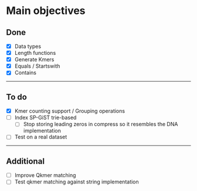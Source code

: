 # Main objectives
## Done
- [x] Data types
- [x] Length functions
- [x] Generate Kmers
- [x] Equals / Startswith
- [x] Contains
---
## To do
- [x] Kmer counting support / Grouping operations
- [ ] Index SP-GiST trie-based
    - [ ] Stop storing leading zeros in compress so it resembles the DNA implementation
- [ ] Test on a real dataset
---
## Additional
- [ ] Improve Qkmer matching
- [ ] Test qkmer matching against string implementation